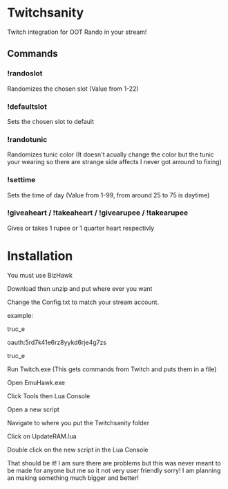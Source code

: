 # Twitchsanity
Twitch integration for OOT Rando in your stream!

## Commands
### !randoslot #
Randomizes the chosen slot (Value from 1-22)
### !defaultslot #
Sets the chosen slot to default
### !randotunic
Randomizes tunic color (It doesn't acually change the color but the tunic your wearing so there are strange side affects I never got arround to fixing)
### !settime #
Sets the time of day (Value from 1-99, from around 25 to 75 is daytime)

### !giveaheart / !takeaheart / !givearupee / !takearupee
Gives or takes 1 rupee or 1 quarter heart respectivly


# Installation
You must use BizHawk

Download then unzip and put where ever you want

Change the Config.txt to match your stream account.

example:

truc_e

oauth:5rd7k41e6rz8yykd6rje4g7zs

truc_e


Run Twitch.exe (This gets commands from Twitch and puts them in a file)

Open EmuHawk.exe

Click Tools then Lua Console

Open a new script

Navigate to where you put the Twitchsanity folder

Click on UpdateRAM.lua

Double click on the new script in the Lua Console


That should be it! I am sure there are problems but this was never meant to be made for anyone but me so it not very user friendly sorry!
I am planning an making something much bigger and better!